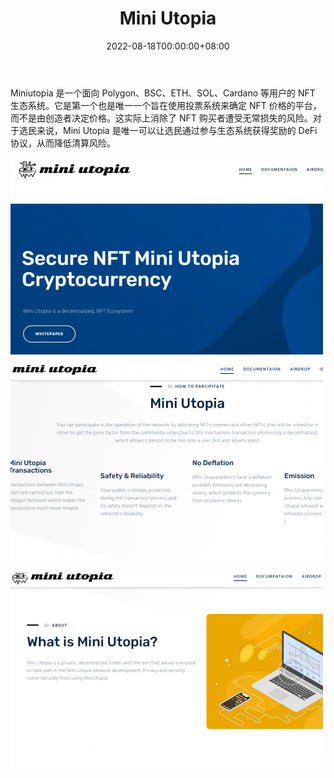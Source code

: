 ﻿---
title: "Mini Utopia"
description: "Miniutopia 是一个面向 Polygon、BSC、ETH、SOL、Cardano 等用户的 NFT 生态系统。"
date: 2022-08-18T00:00:00+08:00
lastmod: 2022-08-18T00:00:00+08:00
draft: false
authors: ["seven"]
featuredImage: "mini-utopia.png"
tags: ["High risk","Mini Utopia"]
categories: ["nfts"]
nfts: ["High risk"]
blockchain: "Polygon"
website: "https://miniutopia.co/"
twitter: "https://twitter.com/miniutopiatoken"
discord: ""
telegram: "https://t.me/miniutopiatoken"
github: ""
youtube: ""
twitch: ""
facebook: ""
instagram: ""
reddit: ""
medium: ""
steam: ""
gitbook: ""
googleplay: ""
appstore: ""
status: "Live"
weight: 
lightgallery: true
toc: true
pinned: false
recommend: false
recommend1: false
---
Miniutopia 是一个面向 Polygon、BSC、ETH、SOL、Cardano 等用户的 NFT 生态系统。它是第一个也是唯一一个旨在使用投票系统来确定 NFT 价格的平台，而不是由创造者决定价格。这实际上消除了 NFT 购买者遭受无常损失的风险。对于选民来说，Mini Utopia 是唯一可以让选民通过参与生态系统获得奖励的 DeFi 协议，从而降低清算风险。

![1](1660894748635.jpg)

![2](1660894770455.jpg)

![3](1660894784729.jpg)